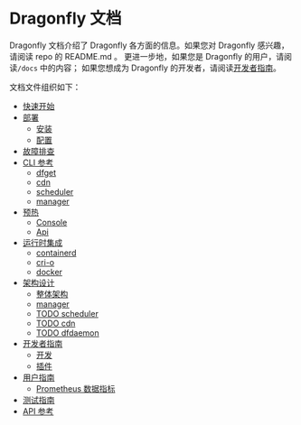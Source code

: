 # Dragonfly 文档

Dragonfly 文档介绍了 Dragonfly 各方面的信息。如果您对 Dragonfly 感兴趣，请阅读 repo 的 README.md 。
更进一步地，如果您是 Dragonfly 的用户，请阅读`/docs` 中的内容；
如果您想成为 Dragonfly 的开发者，请阅读[开发者指南](developer-guide/developer-guide.md)。

文档文件组织如下：

- [快速开始](quick-start.md)
- [部署](deployment/README.md)
  - [安装](deployment/installation)
  - [配置](deployment/configuration)
- [故障排查](troubleshooting/README.md)
- [CLI 参考](cli-reference/README.md)
  - [dfget](cli-reference/dfget.md)
  - [cdn](cli-reference/cdn.md)
  - [scheduler](cli-reference/scheduler.md)
  - [manager](cli-reference/manager.md)
- [预热](preheat/README.md)
  - [Console](preheat/console.md)
  - [Api](preheat/api.md)
- [运行时集成](runtime-integration/README.md)
  - [containerd](runtime-integration/containerd/README.md)
  - [cri-o](runtime-integration/cri-o.md)
  - [docker](runtime-integration/docker.md)
- [架构设计](design/README.md)
  - [整体架构](design/architecture.md)
  - [manager](design/manager.md)
  - [TODO scheduler](design/scheduler.md)
  - [TODO cdn](design/cdn.md)
  - [TODO dfdaemon](design/dfdaemon.md)
- [开发者指南](developer-guide/README.md)
  - [开发](developer-guide/developer.md)
  - [插件](developer-guide/plugin.md)
- [用户指南](user-guide/README.md)
  - [Prometheus 数据指标](user-guide/metrics.md)
- [测试指南](test-guide/test-guide.md)
- [API 参考](api-reference/api-reference.md)
